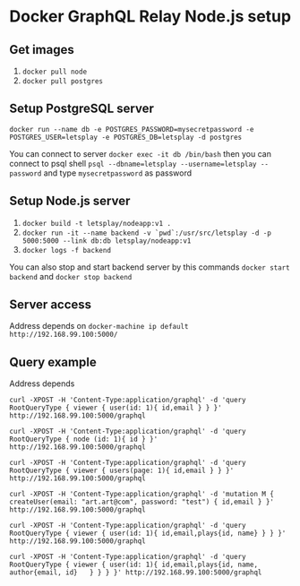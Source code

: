 # Docker GraphQL Relay Node.js setup

## Get images
1. `docker pull node`
2. `docker pull postgres`


## Setup PostgreSQL server
`docker run --name db -e POSTGRES_PASSWORD=mysecretpassword -e POSTGRES_USER=letsplay -e POSTGRES_DB=letsplay -d postgres`

You can connect to server
`docker exec -it db /bin/bash`
then you can connect to psql shell
`psql --dbname=letsplay --username=letsplay --password` and type `mysecretpassword` as password


## Setup Node.js server
1. `docker build -t letsplay/nodeapp:v1 .`
2. ``docker run -it --name backend -v `pwd`:/usr/src/letsplay -d -p 5000:5000 --link db:db letsplay/nodeapp:v1``
3. `docker logs -f backend`

You can also stop and start backend server by this commands
`docker start backend` and `docker stop backend`


## Server access
Address depends on `docker-machine ip default`
`http://192.168.99.100:5000/`


## Query example
Address depends

`curl -XPOST -H 'Content-Type:application/graphql' -d 'query RootQueryType { viewer { user(id: 1){ id,email } } }' http://192.168.99.100:5000/graphql`


`curl -XPOST -H 'Content-Type:application/graphql' -d 'query RootQueryType { node (id: 1){ id } }' http://192.168.99.100:5000/graphql`


`curl -XPOST -H 'Content-Type:application/graphql' -d 'query RootQueryType { viewer { users(page: 1){ id,email } } }' http://192.168.99.100:5000/graphql`


`curl -XPOST -H 'Content-Type:application/graphql' -d 'mutation M { createUser(email: "art.art@com", password: "test") { id,email } }' http://192.168.99.100:5000/graphql`

`curl -XPOST -H 'Content-Type:application/graphql' -d 'query RootQueryType { viewer { user(id: 1){ id,email,plays{id, name} } } }' http://192.168.99.100:5000/graphql`

`curl -XPOST -H 'Content-Type:application/graphql' -d 'query RootQueryType { viewer { user(id: 1){ id,email,plays{id, name, author{email, id}   } } } }' http://192.168.99.100:5000/graphql`
